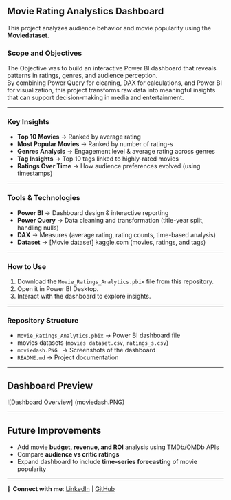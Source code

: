 ## Movie Rating Analystics Dashboard 

This project analyzes audience behavior and movie popularity using the **Moviedataset**.  

### Scope and Objectives

The Objective was to build an interactive Power BI dashboard that reveals patterns in ratings, genres, and audience perception.  
By combining Power Query for cleaning, DAX for calculations, and Power BI for visualization, this project transforms raw data into meaningful insights that can support decision-making in media and entertainment.  

---

###  Key Insights  
- **Top 10 Movies** → Ranked by average rating  
- **Most Popular Movies** → Ranked by number of rating-s  
- **Genres Analysis** → Engagement level & average rating across genres  
-  **Tag Insights** → Top 10 tags linked to highly-rated movies  
- **Ratings Over Time** → How audience preferences evolved (using timestamps)  
---

### Tools & Technologies  
- **Power BI** → Dashboard design & interactive reporting  
- **Power Query** → Data cleaning and transformation (title-year split, handling nulls)  
- **DAX** → Measures (average rating, rating counts, time-based analysis)  
- **Dataset** → [Movie dataset] kaggle.com (movies, ratings, and tags)  

---

### How to Use  
1. Download the `Movie_Ratings_Analytics.pbix` file from this repository.  
2. Open it in Power BI Desktop.  
4. Interact with the dashboard to explore insights.  

---

### Repository Structure  
- `Movie_Ratings_Analytics.pbix` → Power BI dashboard file  
- movies datasets (`movies dataset.csv`, `ratings_s.csv`)  
- `moviedash.PNG ` → Screenshots of the dashboard  
- `README.md` → Project documentation  

---

##  Dashboard Preview  
![Dashboard Overview]
(moviedash.PNG)

---

##  Future Improvements  
- Add movie **budget, revenue, and ROI** analysis using TMDb/OMDb APIs  
- Compare **audience vs critic ratings**  
- Expand dashboard to include **time-series forecasting** of movie popularity  

---

🔗 **Connect with me**: [LinkedIn](https://www.linkedin.com/in/kabiratSalawudeen) | [GitHub](https://github.com/kabiratSalawudeen20creator)
